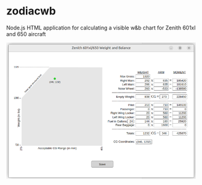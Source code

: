 # zodiacwb
Node.js HTML application for calculating a visible w&amp;b chart for Zenith 601xl and 650 aircraft


![SCREENSHOT](./zodiacwb.png)
